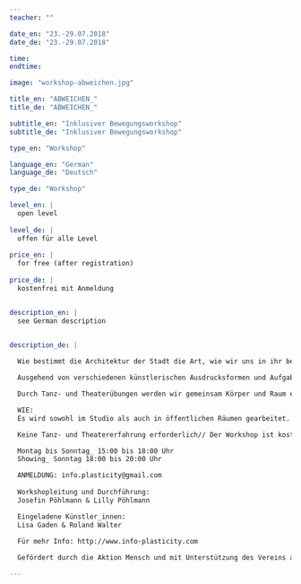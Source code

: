 ```yaml
---
teacher: ""

date_en: "23.-29.07.2018"
date_de: "23.-29.07.2018"

time: 
endtime: 

image: "workshop-abweichen.jpg"

title_en: "ABWEICHEN_"
title_de: "ABWEICHEN_"

subtitle_en: "Inklusiver Bewegungsworkshop"
subtitle_de: "Inklusiver Bewegungsworkshop"

type_en: "Workshop"

language_en: "German"
language_de: "Deutsch"

type_de: "Workshop"

level_en: |
  open level  
  
level_de: |
  offen für alle Level  
  
price_en: |
  for free (after registration)
  
price_de: |
  kostenfrei mit Anmeldung


description_en: |
  see German description

  
description_de: |

  Wie bestimmt die Architektur der Stadt die Art, wie wir uns in ihr bewegen und agieren? Wann weichen wir freiwillig ab/aus, und wann zwingt uns die Stadt ab- oder auszuweichen?  

  Ausgehend von verschiedenen künstlerischen Ausdrucksformen und Aufgabestellungen wollen wir parallel bestehende Öffentlichkeiten gemeinsam durchstreifen, die Frage nach ihren Grenzverläufen stellen und uns mit ihrer Durchlässigkeit auseinandersetzen.  

  Durch Tanz- und Theaterübungen werden wir gemeinsam Körper und Raum erforschen und unsere auditive, taktile und visuelle Wahrnehmung schärfen. Wir wollen die Differenzen, Abweichungen und Abzweigungen zum Tanzen bringen und beständig in Bewegung halten.  

  WIE:   
  Es wird sowohl im Studio als auch in öffentlichen Räumen gearbeitet. Die Arbeit im Studio soll vor allem dazu dienen, den Teilnehmer_innen verschiedene Herangehensweisen an Bewegung, Text und Schauspiel zu ermöglichen, um sich dann mit den urbanen Räumen auseinanderzusetzen. Mit dieser Voraussetzung werden anschließend Manifestationen und Exkursionen in öffentlichen Räumen entworfen und erprobt. Im Fokus stehen der Dialog und die gemeinsame Reflexion eigener Wahrnehmungen und Erfahrungen, sowie eine gemeinsame Bewegungsrecherche, die am Ende der Woche zu einem Showing führen soll.  

  Keine Tanz- und Theatererfahrung erforderlich// Der Workshop ist kostenlos und mit Anmeldung!  

  Montag bis Sonntag_ 15:00 bis 18:00 Uhr    
  Showing_ Sonntag 18:00 bis 20:00 Uhr  

  ANMELDUNG: info.plasticity@gmail.com  
  
  Workshopleitung und Durchführung:
  Josefin Pöhlmann & Lilly Pöhlmann  

  Eingeladene Künstler_innen:  
  Lisa Gaden & Roland Walter  
  
  Für mehr Info: http://www.info-plasticity.com  

  Gefördert durch die Aktion Mensch und mit Unterstützung des Vereins art aspects.  

---
```




